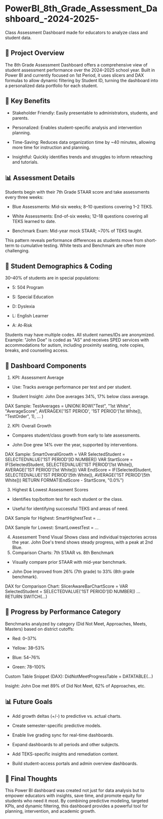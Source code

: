 # PowerBI_8th_Grade_Assessment_Dashboard_-2024-2025-
Class Assessment Dashboard made for educators to analyze class and student data. 

## 🔢 Project Overview
The 8th Grade Assessment Dashboard offers a comprehensive view of student assessment performance over the 2024–2025 school year. Built in Power BI and currently focused on 1st Period, it uses slicers and DAX formulas to allow dynamic filtering by Student ID, turning the dashboard into a personalized data portfolio for each student.

## 🌟 Key Benefits
* Stakeholder Friendly: Easily presentable to administrators, students, and parents.


* Personalized: Enables student-specific analysis and intervention planning.


* Time-Saving: Reduces data organization time by ~40 minutes, allowing more time for instruction and planning.


* Insightful: Quickly identifies trends and struggles to inform reteaching and tutorials.

## 📊 Assessment Details
Students begin with their 7th Grade STAAR score and take assessments every three weeks:
* Blue Assessments: Mid-six weeks; 8–10 questions covering 1–2 TEKS.


* White Assessments: End-of-six weeks; 12–18 questions covering all TEKS learned to date.


* Benchmark Exam: Mid-year mock STAAR; ~70% of TEKS taught.


This pattern reveals performance differences as students move from short-term to cumulative testing. White tests and Benchmark are often more challenging.

## 🔰 Student Demographics & Coding
30–40% of students are in special populations:
* 5: 504 Program


* S: Special Education


* D: Dyslexia


* L: English Learner


* A: At-Risk


Students may have multiple codes. All student names/IDs are anonymized.
Example: "John Doe" is coded as "AS" and receives SPED services with accommodations for autism, including proximity seating, note copies, breaks, and counseling access.

## 🎯 Dashboard Components
1. KPI: Assessment Average
* Use: Tracks average performance per test and per student.


* Student Insight: John Doe averages 34%, 17% below class average.


DAX Sample:
TestAverages =
UNION(
  ROW("Test", "1st White", "AverageScore", AVERAGEX('1ST PERIOD', '1ST PERIOD'[1st White]), "TestOrder", 1),
  ...
)


2. KPI: Overall Growth
* Compares student/class growth from early to late assessments.


* John Doe grew 14% over the year, supported by interventions.


DAX Sample:
SmartOverallGrowth =
VAR SelectedStudent = SELECTEDVALUE('1ST PERIOD'[ID NUMBER])
VAR StartScore = IF(SelectedStudent, SELECTEDVALUE('1ST PERIOD'[1st White]), AVERAGE('1ST PERIOD'[1st White]))
VAR EndScore = IF(SelectedStudent, SELECTEDVALUE('1ST PERIOD'[5th White]), AVERAGE('1ST PERIOD'[5th White]))
RETURN FORMAT(EndScore - StartScore, "0.0%")


3. Highest & Lowest Assessment Scores
* Identifies top/bottom test for each student or the class.


* Useful for identifying successful TEKS and areas of need.


DAX Sample for Highest:
SmartHighestTest = ...

DAX Sample for Lowest:
SmartLowestTest = ...


4. Assessment Trend Visual
Shows class and individual trajectories across the year. John Doe's trend shows steady progress, with a peak at 2nd Blue.
5. Comparison Charts: 7th STAAR vs. 8th Benchmark
* Visually compare prior STAAR with mid-year benchmark.


* John Doe improved from 26% (7th grade) to 33% (8th grade benchmark).


DAX for Comparison Chart:
SlicerAwareBarChartScore =
VAR SelectedStudent = SELECTEDVALUE('1ST PERIOD'[ID NUMBER])
... RETURN SWITCH(...)

## 🔄 Progress by Performance Category
Benchmarks analyzed by category (Did Not Meet, Approaches, Meets, Masters) based on district cutoffs:
* Red: 0–37%


* Yellow: 38–53%


* Blue: 54–76%


* Green: 78–100%


Custom Table Snippet (DAX):
DidNotMeetProgressTable = DATATABLE(...)

Insight: John Doe met 89% of Did Not Meet, 62% of Approaches, etc.

## 📊 Future Goals
* Add growth deltas (+/-) to predictive vs. actual charts.


* Create semester-specific predictive models.


* Enable live grading sync for real-time dashboards.


* Expand dashboards to all periods and other subjects.


* Add TEKS-specific insights and remediation content.


* Build student-access portals and admin overview dashboards.



## 🚀 Final Thoughts
This Power BI dashboard was created not just for data analysis but to empower educators with insights, save time, and promote equity for students who need it most. By combining predictive modeling, targeted KPIs, and dynamic filtering, this dashboard provides a powerful tool for planning, intervention, and academic growth.
